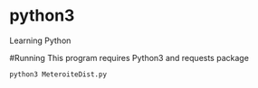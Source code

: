 # python3
Learning Python

#Running
This program requires Python3 and requests package

`python3 MeteroiteDist.py`

